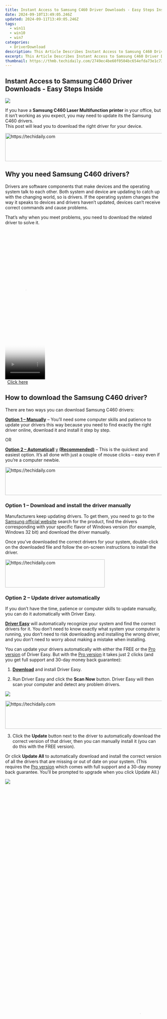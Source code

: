 ```yaml
---
title: Instant Access to Samsung C460 Driver Downloads - Easy Steps Inside
date: 2024-09-10T13:49:05.246Z
updated: 2024-09-11T13:49:05.246Z
tags:
  - win11
  - win10
  - win7
categories:
  - DriverDownload
description: This Article Describes Instant Access to Samsung C460 Driver Downloads - Easy Steps Inside
excerpt: This Article Describes Instant Access to Samsung C460 Driver Downloads - Easy Steps Inside
thumbnail: https://thmb.techidaily.com/2749ec4be60f0504bc654efda73e1c737728931364b1005e1f68e26d5f0bf62c.jpg
---
```


## Instant Access to Samsung C460 Driver Downloads - Easy Steps Inside

![](https://images.drivereasy.com/wp-content/uploads/2019/09/460-1024x1024.jpg)

 If you have a **Samsung C460 Laser Multifunction printer** in your office, but it isn’t working as you expect, you may need to update its the Samsung C460 drivers.  
 This post will lead you to download the right driver for your device.





<!-- affiliate ads begin -->
<a href="https://appsumo.8odi.net/c/5597632/2123730/7443" target="_top" id="2123730">
  <img src="//a.impactradius-go.com/display-ad/7443-2123730" border="0" alt="https://techidaily.com" width="728" height="90"/>
</a>
<img height="0" width="0" src="https://appsumo.8odi.net/i/5597632/2123730/7443" style="position:absolute;visibility:hidden;" border="0" />
<!-- affiliate ads end -->




## Why you need Samsung C460 drivers?

 Drivers are software components that make devices and the operating system talk to each other. Both system and device are updating to catch up with the changing world, so is drivers. If the operating system changes the way it speaks to devices and drivers haven’t updated, devices can’t receive correct commands and cause problems.

 That’s why when you meet problems, you need to download the related driver to solve it.





<!-- affiliate ads begin -->
<span id="1977023">
					<video width="128" height="480" style="cursor:pointer"
           poster="//a.impactradius-go.com/display-clicktoplayimage/1977023.png"
           onclick="if(!this.playClicked){this.play();this.setAttribute('controls',true);this.playClicked=true;}">
	   <source src="//a.impactradius-go.com/display-ad/22993-1977023">
	   <img src="//a.impactradius-go.com/display-clicktoplayimage/1977023.png" style="border: none; height: 100%; width: 100%; object-fit: contain">
	</video>
	<div style="width:80px;text-align:center"><a href="javascript:window.open(decodeURIComponent('https%3A%2F%2Fhomestyler.sjv.io%2Fc%2F5597632%2F1977023%2F22993'), '_blank');void(0);">Click here</a></div>
</span>
<img height="0" width="0" src="https://imp.pxf.io/i/5597632/1977023/22993" style="position:absolute;visibility:hidden;" border="0" />
<!-- affiliate ads end -->




## How to download the Samsung C460 driver?

There are two ways you can download Samsung C460 drivers:

**[Option 1 – Manually](https://tools.techidaily.com/drivereasy/download/)**  – You’ll need some computer skills and patience to update your drivers this way because you need to find exactly the right driver online, download it and install it step by step.

OR

**[Option 2 – Automaticall](https://tools.techidaily.com/drivereasy/download/)** [y](https://tools.techidaily.com/drivereasy/download/) **[(Recommended)](https://tools.techidaily.com/drivereasy/download/)**  – This is the quickest and easiest option. It’s all done with just a couple of mouse clicks – easy even if you’re a computer newbie.





<!-- affiliate ads begin -->
<a href="https://review-au.sjv.io/c/5597632/2098702/14409" target="_top" id="2098702">
  <img src="//a.impactradius-go.com/display-ad/14409-2098702" border="0" alt="https://techidaily.com" width="728" height="90"/>
</a>
<img height="0" width="0" src="https://review-au.sjv.io/i/5597632/2098702/14409" style="position:absolute;visibility:hidden;" border="0" />
<!-- affiliate ads end -->




### Option 1 – Download and install the driver manually

 Manufacturers keep updating drivers. To get them, you need to go to the [Samsung official website](https://shop-links.co/link/?exclusive=1&publisher_slug=itechdaily19598&url=https%3A%2F%2Fwww.samsung.com%2Fus%2Fsupport%2F) search for the product, find the drivers corresponding with your specific flavor of Windows version (for example, Windows 32 bit) and download the driver manually.

 Once you’ve downloaded the correct drivers for your system, double-click on the downloaded file and follow the on-screen instructions to install the driver.





<!-- affiliate ads begin -->
<a href="https://aligracehair.sjv.io/c/5597632/2135415/19272" target="_top" id="2135415">
  <img src="//a.impactradius-go.com/display-ad/19272-2135415" border="0" alt="https://techidaily.com" width="320" height="90"/>
</a>
<img height="0" width="0" src="https://aligracehair.sjv.io/i/5597632/2135415/19272" style="position:absolute;visibility:hidden;" border="0" />
<!-- affiliate ads end -->




### Option 2 – Update driver automatically

 If you don’t have the time, patience or computer skills to update manually, you can do it automatically with Driver Easy.

**[Driver Easy](https://tools.techidaily.com/drivereasy/download/)**  will automatically recognize your system and find the correct drivers for it. You don’t need to know exactly what system your computer is running, you don’t need to risk downloading and installing the wrong driver, and you don’t need to worry about making a mistake when installing.

 You can update your drivers automatically with either the FREE or the [Pro version](https://tools.techidaily.com/drivereasy/download/) of Driver Easy. But with the [Pro version](https://tools.techidaily.com/drivereasy/download/) it takes just 2 clicks (and you get full support and 30-day money back guarantee):

 1) **[Download](https://tools.techidaily.com/drivereasy/download/)**  and install Driver Easy.

 2) Run Driver Easy and click the **Scan Now** button. Driver Easy will then scan your computer and detect any problem drivers.

![](https://images.drivereasy.com/wp-content/uploads/2019/09/amd1-1.jpg)





<!-- affiliate ads begin -->
<a href="https://ephamedtechinc.pxf.io/c/5597632/2120863/26400?prodsku=Mercury" target="_top" id="2120863">
  <img src="//a.impactradius-go.com/display-ad/26400-2120863" border="0" alt="https://techidaily.com" width="728" height="90"/>
</a>
<img height="0" width="0" src="https://ephamedtechinc.pxf.io/i/5597632/2120863/26400?prodsku=Mercury" style="position:absolute;visibility:hidden;" border="0" />
<!-- affiliate ads end -->




 3) Click the **Update** button next to the driver to automatically download the correct version of that driver, then you can manually install it (you can do this with the FREE version).

 Or click **Update All** to automatically download and install the correct version of all the drivers that are missing or out of date on your system. (This requires the [Pro version](https://tools.techidaily.com/drivereasy/download/) which comes with full support and a 30-day money back guarantee. You’ll be prompted to upgrade when you click Update All.)

![](https://images.drivereasy.com/wp-content/uploads/2019/09/c460.jpg)





<!-- affiliate ads begin -->
<span id="1516072">
					<video width="864" height="1536" style="cursor:pointer"
           poster="//a.impactradius-go.com/display-clicktoplayimage/1516072.png"
           onclick="if(!this.playClicked){this.play();this.setAttribute('controls',true);this.playClicked=true;}">
	   <source src="//a.impactradius-go.com/display-ad/16446-1516072">
	   <img src="//a.impactradius-go.com/display-clicktoplayimage/1516072.png" style="border: none; height: 100%; width: 100%; object-fit: contain">
	</video>
	<div style="width:540px;text-align:center"><a href="javascript:window.open(decodeURIComponent('https%3A%2F%2Flaganoo.pxf.io%2Fc%2F5597632%2F1516072%2F16446'), '_blank');void(0);">Click here</a></div>
</span>
<img height="0" width="0" src="https://imp.pxf.io/i/5597632/1516072/16446" style="position:absolute;visibility:hidden;" border="0" />
<!-- affiliate ads end -->




**Note:** If you encounter problems while using Driver Easy, please send an email to [support@drivereasy.com](https://tools.techidaily.com/drivereasy/download/) .

 Hope this article will meet your needs. If you have any questions, please leave comments below, we’ll try our best to help.

* [Samsung](https://tools.techidaily.com/drivereasy/download/)

<ins class="adsbygoogle"
     style="display:block"
     data-ad-format="autorelaxed"
     data-ad-client="ca-pub-7571918770474297"
     data-ad-slot="1223367746"></ins>



<ins class="adsbygoogle"
     style="display:block"
     data-ad-client="ca-pub-7571918770474297"
     data-ad-slot="8358498916"
     data-ad-format="auto"
     data-full-width-responsive="true"></ins>

<span class="atpl-alsoreadstyle">Also read:</span>
<div><ul>
<li><a href="https://driver-download.techidaily.com/free-download-official-creative-studio-sound-blaster-audigy-driver-set/"><u>[Free Download] Official Creative Studio Sound Blaster Audigy Driver Set</u></a></li>
<li><a href="https://on-screen-recording.techidaily.com/new-capture-and-share-saving-your-ppt-sessions-for-2024/"><u>[New] Capture and Share  Saving Your PPT Sessions for 2024</u></a></li>
<li><a href="https://extra-information.techidaily.com/new-capturing-the-future-an-overview-of-iphone-xs-camera-innovations/"><u>[New] Capturing the Future  An Overview of iPhone X's Camera Innovations</u></a></li>
<li><a href="https://some-knowledge.techidaily.com/new-eye-catching-vr-adventures-top-5-psvr-games-awaiting-release/"><u>[New] Eye-Catching VR Adventures  Top 5 PSVR Games Awaiting Release</u></a></li>
<li><a href="https://youtube-webster.techidaily.com/he-best-soundtracks-at-your-fingertips-for-online-creators/"><u>[New] The Best Soundtracks at Your Fingertips for Online Creators</u></a></li>
<li><a href="https://driver-download.techidaily.com/qualcomm-atheros-download-official-bluetooth-30-driver-for-ar3011-chipset/"><u>[Qualcomm Atheros] Download: Official Bluetooth 3.0 Driver for AR3011 Chipset</u></a></li>
<li><a href="https://desktop-recording.techidaily.com/updated-2024-approved-how-to-capture-computer-screens-and-webcam-video-simultaneously-on-windows10/"><u>[Updated] 2024 Approved  How to Capture Computer Screens and Webcam Video Simultaneously on Windows10?</u></a></li>
<li><a href="https://some-knowledge.techidaily.com/updated-from-basics-to-advanced-using-macs-preview-like-a-pro/"><u>[Updated] From Basics to Advanced  Using Mac's Preview Like a Pro</u></a></li>
<li><a href="https://article-helps.techidaily.com/updated-in-2024-lens-legends-best-video-cameras-for-professional-use/"><u>[Updated] In 2024, Lens Legends  Best Video Cameras for Professional Use</u></a></li>
<li><a href="https://digital-screen-recording.techidaily.com/updated-in-2024-stardew-valuable-addons-best-to-worst-ranking-list-7/"><u>[Updated] In 2024, Stardew Valuable Addons - Best to Worst Ranking List (#7)</u></a></li>
<li><a href="https://extra-guidance.techidaily.com/updated-latest-trends-in-360-cameras-a-shoppers-companion/"><u>[Updated] Latest Trends in 360 Cameras – A Shopper's Companion</u></a></li>
<li><a href="https://some-approaches.techidaily.com/updated-transform-photos-with-expert-color-techniques/"><u>[Updated] Transform Photos with Expert Color Techniques</u></a></li>
<li><a href="https://android-unlock.techidaily.com/best-ways-on-how-to-unlockbypassswiperemove-samsung-galaxy-a54-5g-fingerprint-lock-by-drfone-android/"><u>Best Ways on How to Unlock/Bypass/Swipe/Remove Samsung Galaxy A54 5G Fingerprint Lock</u></a></li>
<li><a href="https://fox-http.techidaily.com/chrome-users-explore-our-curated-list-of-voice-modification-apps-for-2024/"><u>Chrome Users, Explore Our Curated List of Voice Modification Apps for 2024</u></a></li>
<li><a href="https://driver-download.techidaily.com/download-lenovo-legion-5-pro-drivers-compatible-with-model-16ach6h/"><u>Download Lenovo Legion 5 Pro Drivers - Compatible with Model 16ACH6H</u></a></li>
<li><a href="https://driver-download.techidaily.com/download-logitech-k400-plus-driver/"><u>Download Logitech K400 Plus Driver</u></a></li>
<li><a href="https://win-forum.techidaily.com/dual-monitor-workbook-management-in-microsoft-excel-2013/"><u>Dual Monitor Workbook Management in Microsoft Excel 2013</u></a></li>
<li><a href="https://driver-download.techidaily.com/easy-steps-to-fresh-sas-driver-installation-for-windows-users-versions-10-and-upwards/"><u>Easy Steps to Fresh SAS Driver Installation for Windows Users: Versions 10 & Upwards</u></a></li>
<li><a href="https://driver-download.techidaily.com/easy-tutorial-downloading-and-installing-latest-xp-pen-drivers/"><u>Easy Tutorial: Downloading and Installing Latest XP-Pen Drivers</u></a></li>
<li><a href="https://driver-download.techidaily.com/effortless-installation-get-your-wacom-intuos-pro-driver-up-and-running-on-windows-11/"><u>Effortless Installation: Get Your Wacom Intuos Pro Driver Up and Running on Windows 11</u></a></li>
<li><a href="https://driver-download.techidaily.com/1722957929085-effortless-installation-intels-official-bluetooth-drivers-for-windows-7-available-now/"><u>Effortless Installation: Intel's Official Bluetooth Drivers for Windows 7 Available Now!</u></a></li>
<li><a href="https://facebook.techidaily.com/elevating-development-standards-facebook-partners-with-rust/"><u>Elevating Development Standards: Facebook Partners with Rust</u></a></li>
<li><a href="https://driver-download.techidaily.com/enhance-gaming-performance-with-the-new-nvidia-geforce-210-driver-for-windows-10-systems/"><u>Enhance Gaming Performance with the New Nvidia GeForce 210 Driver for Windows 10 Systems</u></a></li>
<li><a href="https://driver-download.techidaily.com/1722979032617-enhance-your-gameplay-update-razer-drivers-on-various-windows-versions-download-here/"><u>Enhance Your Gameplay: Update Razer Drivers on Various Windows Versions - Download Here</u></a></li>
<li><a href="https://driver-download.techidaily.com/epson-xp-330-printer-software-download-latest-version/"><u>Epson XP-330 Printer Software Download – Latest Version</u></a></li>
<li><a href="https://driver-download.techidaily.com/essential-hp-network-driver-downloads-for-smooth-compatibility-with-windows-versions-10-7-and-8/"><u>Essential HP Network Driver Downloads for Smooth Compatibility with Windows Versions: 10, 7 & 8</u></a></li>
<li><a href="https://driver-download.techidaily.com/essential-m-audio-fast-track-driver-for-windows-users-on-any-version-of-the-operating-system/"><u>Essential M-Audio Fast Track Driver for Windows Users on Any Version of the Operating System</u></a></li>
<li><a href="https://win-amazing.techidaily.com/fast-track-to-improved-performance-download-and-install-updated-amd-rx-580-drivers-now/"><u>Fast Track to Improved Performance: Download and Install Updated AMD RX 580 Drivers Now</u></a></li>
<li><a href="https://driver-download.techidaily.com/free-nvidia-rtx-3080-drivers-download-compatible-with-windows-10-8-and-7/"><u>Free NVIDIA RTX 3080 Drivers Download: Compatible with Windows 10, 8 & 7</u></a></li>
<li><a href="https://driver-download.techidaily.com/get-latest-hp-elitebook-x360-1030-g2-driver-software-free-download/"><u>Get Latest HP EliteBook X360 1030 G2 Driver Software Free Download</u></a></li>
<li><a href="https://driver-download.techidaily.com/get-the-newest-rtx-2080-graphics-card-drivers-for-your-windows-11-pc/"><u>Get the Newest RTX 2080 Graphics Card Drivers for Your Windows 11 PC</u></a></li>
<li><a href="https://driver-download.techidaily.com/get-your-canon-mx340-up-and-running-on-any-window-os-win-1087/"><u>Get Your Canon MX340 Up and Running on Any Window OS (Win 10/8/7)</u></a></li>
<li><a href="https://driver-install.techidaily.com/harmonize-gaming-sessions-across-oses-xboxpluswindows/"><u>Harmonize Gaming Sessions Across OSes – XBox+Windows</u></a></li>
<li><a href="https://driver-download.techidaily.com/how-to-access-and-install-upgraded-drivers-on-an-hp-z440-pc/"><u>How to Access and Install Upgraded Drivers on an HP Z440 PC</u></a></li>
<li><a href="https://fake-location.techidaily.com/how-to-change-netflix-location-to-get-more-country-version-on-realme-narzo-n55-drfone-by-drfone-virtual-android/"><u>How to Change Netflix Location to Get More Country Version On Realme Narzo N55 | Dr.fone</u></a></li>
<li><a href="https://driver-download.techidaily.com/how-to-ensure-smooth-operation-of-your-logitech-f710-mouse-in-windows-11-10-8-and-7-systems/"><u>How to Ensure Smooth Operation of Your Logitech F710 Mouse in Windows 11, 10, 8 & 7 Systems</u></a></li>
<li><a href="https://driver-download.techidaily.com/hp-officejet-pro-8600-driver-downloads-for-windows-devices-how-to/"><u>HP Officejet Pro 8600 Driver Downloads for Windows Devices - How To</u></a></li>
<li><a href="https://some-guidance.techidaily.com/in-2024-unparalleled-top-5-agile-camcorders-guide/"><u>In 2024, Unparalleled Top 5 Agile Camcorders Guide</u></a></li>
<li><a href="https://driver-download.techidaily.com/install-updated-nvidia-gaming-drivers-for-geforce-940mx-model/"><u>Install Updated NVIDIA Gaming Drivers for GeForce 940MX Model</u></a></li>
<li><a href="https://driver-download.techidaily.com/intels-official-usb-3n-device-drivers-for-windows-10-download-now/"><u>Intel's Official USB 3.n Device Drivers for Windows 10: Download Now</u></a></li>
<li><a href="https://driver-download.techidaily.com/latest-nvidia-quadro-driver-update-for-windows-11-get-your-dch-files-now/"><u>Latest NVIDIA Quadro Driver Update for Windows 11: Get Your DCH Files Now!</u></a></li>
<li><a href="https://driver-download.techidaily.com/liberalism-as-a-political-philosophy-had-won-out-over-its-rivals-communism-fascism/"><u>Liberalism as a Political Philosophy Had Won Out over Its Rivals (Communism, Fascism)</u></a></li>
<li><a href="https://driver-download.techidaily.com/overcoming-hd-audio-driver-challenges-on-your-pc-using-realtek-alc887/"><u>Overcoming HD Audio Driver Challenges on Your PC Using Realtek ALC887</u></a></li>
<li><a href="https://driver-download.techidaily.com/quick-and-easy-guide-to-downloading-intel-bluetooth-driver-on-windows-7/"><u>Quick & Easy Guide to Downloading Intel Bluetooth Driver on Windows 7</u></a></li>
<li><a href="https://driver-download.techidaily.com/quick-steps-for-downloading-and-updating-microsoft-drivers-in-windows-1187/"><u>Quick Steps for Downloading and Updating Microsoft Drivers in Windows 11/8/7</u></a></li>
<li><a href="https://facebook-video-footage.techidaily.com/scoping-out-the-12-most-popular-flip-screen-video-cameras-for-2024/"><u>Scoping Out the 12 Most Popular Flip-Screen Video Cameras for 2024</u></a></li>
<li><a href="https://driver-download.techidaily.com/step-by-step-guide-to-revive-a-malfunctioning-samsung-blu-ray-player/"><u>Step-by-Step Guide to Revive a Malfunctioning Samsung Blu-Ray Player</u></a></li>
<li><a href="https://driver-download.techidaily.com/step-by-step-instructions-for-seamless-windows-updates-and-downloads-of-sata-drive-drivers/"><u>Step-by-Step Instructions for Seamless Windows Updates & Downloads of SATA Drive Drivers</u></a></li>
<li><a href="https://extra-information.techidaily.com/thankful-exploration-templates-from-free-to-paid/"><u>Thankful Exploration  Templates From FREE to PAID</u></a></li>
<li><a href="https://driver-download.techidaily.com/the-ultimate-fix-for-lg-monitor-driver-problems-in-windows-10-7-and-81-environments/"><u>The Ultimate Fix for LG Monitor Driver Problems in Windows 10, 7, and 8.1 Environments</u></a></li>
<li><a href="https://hardware-help.techidaily.com/top-tier-professional-display-hps-latest-37-wqhdplus-ultrawide-with-premium-black-ips-panel-affordable-alternative-to-expensive-oled/"><u>Top-Tier Professional Display: HP's Latest 37 WQHD+ Ultrawide with Premium Black IPS Panel - Affordable Alternative to Expensive OLED</u></a></li>
<li><a href="https://driver-download.techidaily.com/troubleshooting-and-updating-logitech-c920-webcam-drivers-on-windows-11-10-and-8/"><u>Troubleshooting and Updating Logitech C920 Webcam Drivers on Windows 11, 10 & 8</u></a></li>
<li><a href="https://sound-issues.techidaily.com/ultimate-guide-to-troubleshooting-and-fixing-crackling-sound-from-computer-speakers-in-windows-systems/"><u>Ultimate Guide to Troubleshooting and Fixing Crackling Sound From Computer Speakers in Windows Systems</u></a></li>
<li><a href="https://driver-download.techidaily.com/ultimate-guide-downloading-and-installing-evna-drivers-on-pcs/"><u>Ultimate Guide: Downloading and Installing EVNA Drivers on PCs</u></a></li>
<li><a href="https://driver-download.techidaily.com/ultimate-setup-instructions-for-free-new-corsair-gaming-mouse-firmware/"><u>Ultimate Setup Instructions for [FREE] New Corsair Gaming Mouse Firmware</u></a></li>
<li><a href="https://fox-that.techidaily.com/undoing-the-unintentional-getting-back-your-lost-iphone-notes/"><u>Undoing the Unintentional: Getting Back Your Lost iPhone Notes</u></a></li>
<li><a href="https://driver-download.techidaily.com/1722976598328-update-your-hid-compatible-mouse-drivers-now/"><u>Update Your HID Compatible Mouse Drivers Now</u></a></li>
<li><a href="https://driver-download.techidaily.com/update-your-rtx-2080-graphics-card-driver-downloads-for-windows-11-7-and-8-users/"><u>Update Your RTX 2080 Graphics Card: Driver Downloads for Windows 11, 7 & 8 Users</u></a></li>
<li><a href="https://driver-download.techidaily.com/upgrade-to-high-performance-nvidias-newly-released-geforce-rtx-3060-ti-drivers-for-windows-users/"><u>Upgrade to High Performance: NVIDIA's Newly Released GeForce RTX 3060 Ti Drivers for Windows Users</u></a></li>
<li><a href="https://driver-download.techidaily.com/upgrade-your-hp-deskjet-3050-printer-on-windows-secure-the-free-latest-drivers-now/"><u>Upgrade Your HP DeskJet 3050 Printer on Windows - Secure the Free Latest Drivers Now</u></a></li>
<li><a href="https://smart-video-editing.techidaily.com/videopad-review-is-it-the-best-video-editing-software-for-you-for-2024/"><u>Videopad Review Is It the Best Video Editing Software for You for 2024</u></a></li>
<li><a href="https://android-pokemon-go.techidaily.com/ways-to-trade-pokemon-go-from-far-away-on-oneplus-ace-2-pro-drfone-by-drfone-virtual-android/"><u>Ways to trade pokemon go from far away On OnePlus Ace 2 Pro? | Dr.fone</u></a></li>
<li><a href="https://driver-download.techidaily.com/winning-strategies-for-seamless-webcam-driver-update-on-windows-11/"><u>Winning Strategies for Seamless Webcam Driver Update on Windows 11</u></a></li>
<li><a href="https://driver-download.techidaily.com/xbox-360-controllers-get-the-newest-drivers-for-seamless-gaming-experience/"><u>Xbox 360 Controllers: Get the Newest Drivers for Seamless Gaming Experience</u></a></li>
</ul></div>
